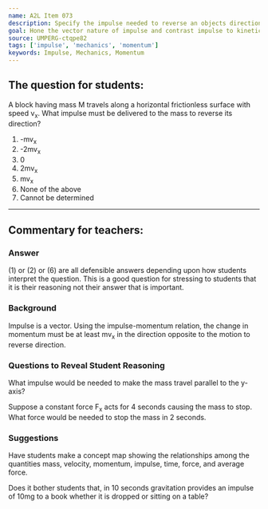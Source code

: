 ```yaml
---
name: A2L Item 073
description: Specify the impulse needed to reverse an objects direction of motion.
goal: Hone the vector nature of impulse and contrast impulse to kinetic energy.
source: UMPERG-ctqpe82
tags: ['impulse', 'mechanics', 'momentum']
keywords: Impulse, Mechanics, Momentum
---
```


## The question for students:

A block having mass M travels along a horizontal frictionless surface
with speed v<sub>x</sub>.   What impulse must be delivered to the mass
to reverse its direction?

1. -mv<sub>x</sub>
2. -2mv<sub>x</sub>
3. 0
4. 2mv<sub>x</sub>
5. mv<sub>x</sub>
6. None of the above
7. Cannot be determined

<hr/>

## Commentary for teachers:

### Answer

(1) or (2) or (6) are all defensible answers depending upon how students
interpret the question.  This is a good question for stressing to
students that it is their reasoning not their answer that is important.

### Background

Impulse is a vector.  Using the impulse-momentum relation, the change in
momentum must be at least mv<sub>x</sub> in the direction opposite to
the motion to reverse direction.

### Questions to Reveal Student Reasoning

What impulse would be needed to make the mass travel parallel to the
y-axis?

Suppose a constant force F<sub>x</sub> acts for 4 seconds causing the
mass to stop.  What force would be needed to stop the mass in 2 seconds.

### Suggestions

Have students make a concept map showing the relationships among the
quantities mass, velocity, momentum, impulse, time, force, and average
force.

Does it bother students that, in 10 seconds gravitation provides an
impulse of 10mg to a book whether it is dropped or sitting on a table?
